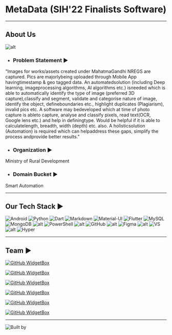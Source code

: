 # MetaData (SIH'22 Finalists Software)

---

## About Us

![alt](https://img.shields.io/badge/Maintained%3F-yes-green.svg)

- ### Problem Statement ▶️

"Images for works/assets created under MahatmaGandhi NREGS are captured. Pics are majorlybeing uploaded through Mobile App havingtimestamp & geo tagged data. An automatedsolution (including Deep learning, imageprocessing algorithms, AI algorithms etc.) isneeded which is able to automatically identify the type of image (preferred 3D capture),classify and segment, validate and categorise nature of image, identify the object, defineboundaries etc., highlight duplicates      (Plagiarism), invalid pics etc. A software may bedeveloped which at time of photo capture is ableto capture, analyse and classify pixels, read text(OCR, Google lens etc.) and help in definingtype. Would be helpful if it is able to calculatelength, breadth, width (depth) etc. also. A holisticsolution (Automation) is required which can helpaddress these gaps, simplify the process andprovide better results."

- ### Organization ▶️

Ministry of Rural Development

- ### Domain Bucket ▶️
Smart Automation

---
## Our Tech Stack ▶️

![Android](https://img.shields.io/badge/Android-3DDC84?style=for-the-badge&logo=android&logoColor=white)
![Python](https://img.shields.io/badge/Python-3776AB?style=for-the-badge&logo=python&logoColor=white)
![Dart](https://img.shields.io/badge/Dart-0175C2?style=for-the-badge&logo=dart&logoColor=white)
![Markdown](https://img.shields.io/badge/Markdown-000000?style=for-the-badge&logo=markdown&logoColor=white)
![Material-UI](https://img.shields.io/badge/Material--UI-0081CB?style=for-the-badge&logo=material-ui&logoColor=white)
![Flutter](https://img.shields.io/badge/Flutter-02569B?style=for-the-badge&logo=flutter&logoColor=white)
![MySQL](https://img.shields.io/badge/MySQL-00000F?style=for-the-badge&logo=mysql&logoColor=white)
![MongoDB](https://img.shields.io/badge/MongoDB-4EA94B?style=for-the-badge&logo=mongodb&logoColor=white)
![alt](https://img.shields.io/badge/Amazon_AWS-FF9900?style=for-the-badge&logo=amazonaws&logoColor=white)
![PowerShell](https://img.shields.io/badge/Powershell-2CA5E0?style=for-the-badge&logo=powershell&logoColor=white)
![alt](https://img.shields.io/badge/TensorFlow-FF6F00?style=for-the-badge&logo=tensorflow&logoColor=white)
![GitHub](https://img.shields.io/badge/GitHub_Actions-2088FF?style=for-the-badge&logo=github-actions&logoColor=white)
![alt](https://img.shields.io/badge/Amazon%20DynamoDB-4053D6?style=for-the-badge&logo=Amazon%20DynamoDB&logoColor=white)
![Figma](https://img.shields.io/badge/Figma-F24E1E?style=for-the-badge&logo=figma&logoColor=white)
![alt](https://img.shields.io/badge/Android_Studio-3DDC84?style=for-the-badge&logo=android-studio&logoColor=white)
![VS](https://img.shields.io/badge/Visual_Studio_Code-0078D4?style=for-the-badge&logo=visual%20studio%20code&logoColor=white)
![alt](https://img.shields.io/badge/alacritty-F46D01?style=for-the-badge&logo=alacritty&logoColor=white)
![Hyper](https://img.shields.io/badge/Hyper-000000?style=for-the-badge&logo=hyper&logoColor=white)


---
## Team ▶️

[![GitHub WidgetBox](https://github-widgetbox.vercel.app/api/profile?username=aadi-byte&data=followers,repositories,stars,commits)](https://github.com/aadi-byte)

[![GitHub WidgetBox](https://github-widgetbox.vercel.app/api/profile?username=Anjali2201&data=followers,repositories,stars,commits)](https://github.com/Anjali2201)

[![GitHub WidgetBox](https://github-widgetbox.vercel.app/api/profile?username=Akshat1308&data=followers,repositories,stars,commits)](https://github.com/Akshat1308)

[![GitHub WidgetBox](https://github-widgetbox.vercel.app/api/profile?username=RudraPratik30&data=followers,repositories,stars,commits)](https://github.com/RudraPratik30)

[![GitHub WidgetBox](https://github-widgetbox.vercel.app/api/profile?username=SFarazH&data=followers,repositories,stars,commits)](https://github.com/SFarazH)


[![GitHub WidgetBox](https://github-widgetbox.vercel.app/api/profile?username=RndmCodeGuy20&data=followers,repositories,stars,commits)](https://github.com/RndmCodeGuy20)

---

![Built by](https://ForTheBadge.com/images/badges/built-by-developers.svg)